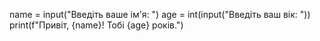 name = input("Введіть ваше ім'я: ")
age = int(input("Введіть ваш вік: "))
print(f"Привіт, {name}! Тобі {age} років.")


















                             
